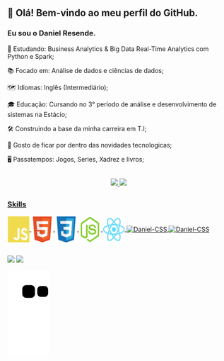 ## 👋 Olá! Bem-vindo ao meu perfil do GitHub.
### Eu sou o Daniel Resende.

📖  Estudando: Business Analytics & Big Data Real-Time Analytics com Python e Spark;

📚  Focado em: Análise de dados e ciências de dados;

🗺  Idiomas: Inglês (Intermediário);

🎓  Educação: Cursando no 3° período de análise e desenvolvimento de sistemas na Estácio;

🛠  Construindo a base da minha carreira em T.I;

🖖  Gosto de ficar por dentro das novidades tecnologicas;

🖥  Passatempos: Jogos, Series, Xadrez e livros;

 
 
  ##
  
<div align="center">
  <a href="https://github.com/danielresende23">
  <img height="150em" src="https://github-readme-stats.vercel.app/api?username=danielresende23&show_icons=true&theme=radical&include_all_commits=true&count_private=true"/>
  <img height="150em" src="https://github-readme-stats.vercel.app/api/top-langs/?username=danielresende23&layout=compact&langs_count=7&theme=radical"/>
</div>

<source 
  srcset="https://github-readme-stats.vercel.app/api?username=danielresende23&show_icons=true&theme=dark"
  media="(prefers-color-scheme: dark)"
/>
  
   ##
 ### Skills
<div align= "left">
  <img align="center" alt="Daniel-Js" height="60" width="50" src="https://raw.githubusercontent.com/devicons/devicon/master/icons/javascript/javascript-plain.svg">
  <img align="center" alt="Daniel-HTML" height="60" width="50" src="https://raw.githubusercontent.com/devicons/devicon/master/icons/html5/html5-original.svg">
  <img align="center" alt="Daniel-CSS" height="60" width="50" src="https://raw.githubusercontent.com/devicons/devicon/master/icons/css3/css3-original.svg">
  <img align="center" alt="Daniel-CSS" height="60" width="50" src="https://raw.githubusercontent.com/devicons/devicon/master/icons/nodejs/nodejs-original.svg">
  <img align="center" alt="Daniel-CSS" height="60" width="50" src="https://raw.githubusercontent.com/devicons/devicon/master/icons/react/react-original.svg">
  <img align="center" alt="Daniel-CSS" height="60" width="50" src="https://cdn.jsdelivr.net/gh/devicons/devicon/icons/postgresql/postgresql-plain-wordmark.svg" />
 <img align="center" alt="Daniel-CSS" height="60" width="50"  src="https://cdn.jsdelivr.net/gh/devicons/devicon/icons/python/python-original.svg" />
</div>
 
 
  
  ##
 

<div align="left"> 
  <a href="https://www.linkedin.com/in/daniel-resend/ "target="_blank"><img src="https://img.shields.io/badge/LinkedIn-0077B5?style=for-the-badge&logo=linkedin&logoColor=white" target="_blank"></a> 
   <a href="https://danielresende23.github.io/Portfolio/"target="_blank"><img src="https://img.shields.io/badge/website-000000?style=for-the-badge&logo=About.me&logoColor=white" target="_blank"></a> 
</div>
  
![Snake animation](https://github.com/danielresende23/danielresende23/blob/output/github-contribution-grid-snake.svg)

